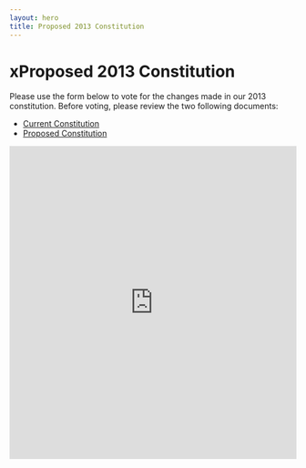 ```yaml
---
layout: hero
title: Proposed 2013 Constitution
---
```

# xProposed 2013 Constitution

Please use the form below to vote for the changes made in our 2013 constitution. Before voting, please review the two following documents:

- [Current Constitution](https://www.dropbox.com/s/ck9quuhhwzxum1o/Constitution%20-%20Kent%20ATC%20Organization,%209-21-12.pdf)
- [Proposed Constitution](https://www.dropbox.com/s/4p51uhf8fnzlfef/KSU%20ATC%20Organization%20Constitution,%207-2013.docx)

<iframe src="https://docs.google.com/forms/d/1NLaFf3kjcVun-0ns5mEJwHmmNPRE_MN5m3a9gxfFxA4/viewform?embedded=true" width="100%" height="550" frameborder="0" marginheight="0" marginwidth="0">Loading...</iframe>
